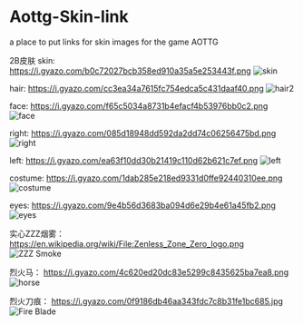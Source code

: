 # Aottg-Skin-link
a place to put links for skin images for the game AOTTG

2B皮肤
skin:
https://i.gyazo.com/b0c72027bcb358ed910a35a5e253443f.png
![skin](https://github.com/user-attachments/assets/621995c2-70dd-49ae-aa77-5897c2a86fd8)


hair:
https://i.gyazo.com/cc3ea34a7615fc754edca5c431daaf40.png
![hair2](https://github.com/user-attachments/assets/92d617fd-15ca-4dbe-9f8c-50c87d25be96)


face:
https://i.gyazo.com/f65c5034a8731b4efacf4b53976bb0c2.png
![face](https://github.com/user-attachments/assets/516f76c3-db49-472f-bae1-adccb6e039ab)


right:
https://i.gyazo.com/085d18948dd592da2dd74c06256475bd.png
![right](https://github.com/user-attachments/assets/271011b3-58cf-4139-b0f9-0f1df40445c9)


left:
https://i.gyazo.com/ea63f10dd30b21419c110d62b621c7ef.png
![left](https://github.com/user-attachments/assets/1852c5da-9eeb-4819-9217-e246eba2f365)


costume:
https://i.gyazo.com/1dab285e218ed9331d0ffe92440310ee.png
![costume](https://github.com/user-attachments/assets/6849ace5-8e9b-4435-8df4-26f1a61fcea3)


eyes:
https://i.gyazo.com/9e4b56d3683ba094d6e29b4e61a45fb2.png
![eyes](https://github.com/user-attachments/assets/0df04c4a-dc64-4bbb-b357-8b447a4f28c9)



实心ZZZ烟雾：
https://en.wikipedia.org/wiki/File:Zenless_Zone_Zero_logo.png
![ZZZ Smoke](https://github.com/user-attachments/assets/68fa193f-589b-4204-9c55-7d5b25c1c606)


烈火马：
https://i.gyazo.com/4c620ed20dc83e5299c8435625ba7ea8.png
![horse](https://github.com/user-attachments/assets/9c20aedf-44f0-4f56-8ad4-b138ac33a435)


烈火刀痕：
https://i.gyazo.com/0f9186db46aa343fdc7c8b31fe1bc685.jpg
![Fire Blade](https://github.com/user-attachments/assets/caf5f3a2-c148-4b8a-9042-340ef9443c93)




